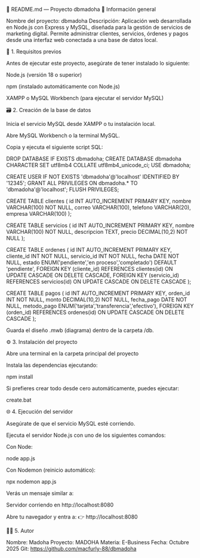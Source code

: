 🧾 README.md — Proyecto dbmadoha
📌 Información general

Nombre del proyecto: dbmadoha
Descripción: Aplicación web desarrollada en Node.js con Express y MySQL, diseñada para la gestión de servicios de marketing digital.
Permite administrar clientes, servicios, órdenes y pagos desde una interfaz web conectada a una base de datos local.

🧩 1. Requisitos previos

Antes de ejecutar este proyecto, asegúrate de tener instalado lo siguiente:

Node.js (versión 18 o superior)

npm (instalado automáticamente con Node.js)

XAMPP o MySQL Workbench (para ejecutar el servidor MySQL)

🗃️ 2. Creación de la base de datos

Inicia el servicio MySQL desde XAMPP o tu instalación local.

Abre MySQL Workbench o la terminal MySQL.

Copia y ejecuta el siguiente script SQL:

DROP DATABASE IF EXISTS dbmadoha;
CREATE DATABASE dbmadoha CHARACTER SET utf8mb4 COLLATE utf8mb4_unicode_ci;
USE dbmadoha;

CREATE USER IF NOT EXISTS 'dbmadoha'@'localhost' IDENTIFIED BY '12345';
GRANT ALL PRIVILEGES ON dbmadoha.* TO 'dbmadoha'@'localhost';
FLUSH PRIVILEGES;

CREATE TABLE clientes (
  id INT AUTO_INCREMENT PRIMARY KEY,
  nombre VARCHAR(100) NOT NULL,
  correo VARCHAR(100),
  telefono VARCHAR(20),
  empresa VARCHAR(100)
);

CREATE TABLE servicios (
  id INT AUTO_INCREMENT PRIMARY KEY,
  nombre VARCHAR(100) NOT NULL,
  descripcion TEXT,
  precio DECIMAL(10,2) NOT NULL
);

CREATE TABLE ordenes (
  id INT AUTO_INCREMENT PRIMARY KEY,
  cliente_id INT NOT NULL,
  servicio_id INT NOT NULL,
  fecha DATE NOT NULL,
  estado ENUM('pendiente','en proceso','completado') DEFAULT 'pendiente',
  FOREIGN KEY (cliente_id) REFERENCES clientes(id)
    ON UPDATE CASCADE
    ON DELETE CASCADE,
  FOREIGN KEY (servicio_id) REFERENCES servicios(id)
    ON UPDATE CASCADE
    ON DELETE CASCADE
);

CREATE TABLE pagos (
  id INT AUTO_INCREMENT PRIMARY KEY,
  orden_id INT NOT NULL,
  monto DECIMAL(10,2) NOT NULL,
  fecha_pago DATE NOT NULL,
  metodo_pago ENUM('tarjeta','transferencia','efectivo'),
  FOREIGN KEY (orden_id) REFERENCES ordenes(id)
    ON UPDATE CASCADE
    ON DELETE CASCADE
);


Guarda el diseño .mwb (diagrama) dentro de la carpeta /db.

⚙️ 3. Instalación del proyecto

Abre una terminal en la carpeta principal del proyecto

Instala las dependencias ejecutando:

npm install

Si prefieres crear todo desde cero automáticamente, puedes ejecutar:

create.bat

🌐 4. Ejecución del servidor

Asegúrate de que el servicio MySQL esté corriendo.

Ejecuta el servidor Node.js con uno de los siguientes comandos:

Con Node:

node app.js


Con Nodemon (reinicio automático):

npx nodemon app.js


Verás un mensaje similar a:

Servidor corriendo en http://localhost:8080


Abre tu navegador y entra a:
👉 http://localhost:8080


👨‍💻 5. Autor

Nombre: Madoha
Proyecto: MADOHA
Materia: E-Business
Fecha: Octubre 2025
Git: https://github.com/macfurly-88/dbmadoha
